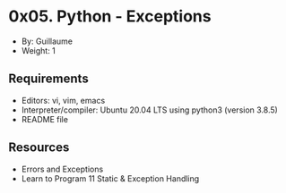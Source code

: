 # 0x05. Python - Exceptions
+ By: Guillaume
+ Weight: 1

## Requirements
* Editors: vi, vim, emacs
* Interpreter/compiler: Ubuntu 20.04 LTS using python3 (version 3.8.5)
* README file
## Resources
+ Errors and Exceptions
+ Learn to Program 11 Static & Exception Handling 


